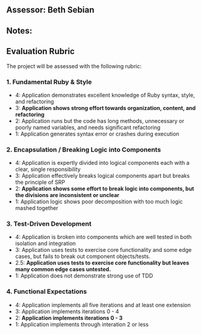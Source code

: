 ## Assessor: Beth Sebian

## Notes:

## Evaluation Rubric

The project will be assessed with the following rubric:

### 1. Fundamental Ruby & Style

*   4: Application demonstrates excellent knowledge of Ruby syntax, style, and refactoring
*   3: **Application shows strong effort towards organization, content, and refactoring**
*   2: Application runs but the code has long methods, unnecessary or poorly named variables, and needs significant refactoring
*   1: Application generates syntax error or crashes during execution

### 2. Encapsulation / Breaking Logic into Components

*   4: Application is expertly divided into logical components each with a clear, single responsibility
*   3: Application effectively breaks logical components apart but breaks the principle of SRP
*   2: **Application shows some effort to break logic into components, but the divisions are inconsistent or unclear**
*   1: Application logic shows poor decomposition with too much logic mashed together

### 3. Test-Driven Development

*   4: Application is broken into components which are well tested in both isolation and integration
*   3: Application uses tests to exercise core functionality and some edge cases, but fails to break out component objects/tests.
*   2.5: **Application uses tests to exercise core functionality but leaves many common edge cases untested.**
*   1: Application does not demonstrate strong use of TDD

### 4. Functional Expectations

*   4: Application implements all five iterations and at least one extension
*   3: Application implements iterations 0 - 4
*   2: **Application implements iterations 0 - 3**
*   1: Application implements through interation 2 or less
